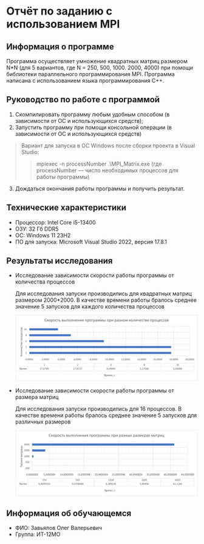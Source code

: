 # Отчёт по заданию с использованием MPI

## Информация о программе

Программа осуществляет умножение квадратных матриц размером N*N (для 5 вариантов, где N = 250, 500, 1000. 2000, 4000) при помощи библиотеки параллельного программирования MPI. Программа написана с использованием языка программирования C++.

## Руководство по работе с программой

1. Скомпилировать программу любым удобным способом (в зависимости от ОС и использующихся средств);
2. Запустить программу при помощи консольной операции (в зависимости от ОС и использующихся средств)
> Вариант для запуска в ОС Windows после сборки проекта в Visual Studio:
>> mpiexec -n processNumber .\MPI_Matrix.exe (где processNumber — число необходимых процессов для работы программы)
3. Дождаться окончания работы программы и получить результат.

## Технические характеристики

* Процессор: Intel Core i5-13400
* ОЗУ: 32 Гб DDR5
* ОС: Windows 11 23H2
* ПО для запуска: Microsoft Visual Studio 2022, версия 17.8.1

## Результаты исследования 

* Исследование зависимости скорости работы программы от количества процессов

    Для исследования запуски производились для квадратных матриц размером 2000*2000. В качестве времени работы бралось среднее значение 5 запусков для каждого количества процессов

    ![process](./pictures/processes.jpg) 

* Исследование зависимости скорости работы программы от размера матриц

    Для исследования запуски производились для 16 процессов. В качестве времени работы бралось среднее значение 5 запусков для различных размеров

    ![matrix](./pictures/matrix.jpg)

## Информация об обучающемся
* ФИО: Завьялов Олег Валерьевич
* Группа: ИТ-12МО